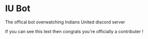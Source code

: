 # IU Bot
The offical bot overwatching Indians United discord server

If you can see this text then congrats you're officially a contributer !
